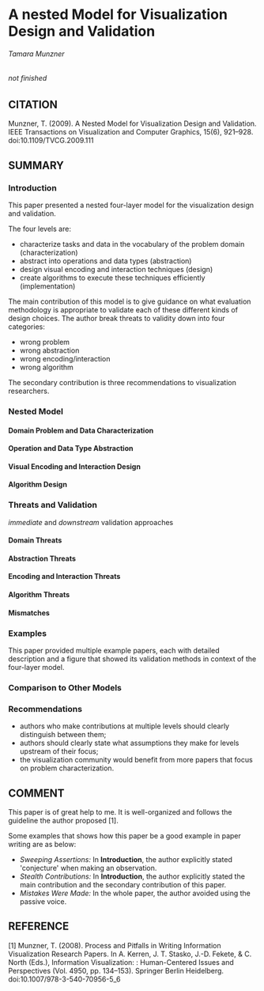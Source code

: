 # A nested Model for Visualization Design and Validation
###### Tamara Munzner
###### not finished

## CITATION
Munzner, T. (2009). A Nested Model for Visualization Design and Validation. IEEE Transactions on Visualization and Computer Graphics, 15(6), 921–928. doi:10.1109/TVCG.2009.111

## SUMMARY
### Introduction
This paper presented a nested four-layer model for the visualization design and validation.

The four levels are:

* characterize tasks and data in the vocabulary of the problem domain (characterization)
* abstract into operations and data types (abstraction)
* design visual encoding and interaction techniques (design)
* create algorithms to execute these techniques efficiently (implementation)

The main contribution of this model is to give guidance on what evaluation methodology is appropriate to validate each of these different kinds of design choices. The author break threats to validity down into four categories:

* wrong problem
* wrong abstraction
* wrong encoding/interaction
* wrong algorithm

The secondary contribution is three recommendations to visualization researchers.

### Nested Model
#### Domain Problem and Data Characterization
#### Operation and Data Type Abstraction
#### Visual Encoding and Interaction Design
#### Algorithm Design

### Threats and Validation
*immediate* and *downstream* validation approaches

#### Domain Threats
#### Abstraction Threats
#### Encoding and Interaction Threats
#### Algorithm Threats
#### Mismatches

### Examples
This paper provided multiple example papers, each with detailed description and a figure that showed its validation methods in context of the four-layer model.

### Comparison to Other Models

### Recommendations

* authors who make contributions at multiple levels should clearly distinguish between them;
* authors should clearly state what assumptions they make for levels upstream of their focus;
* the visualization community would benefit from more papers that focus on problem characterization.

## COMMENT
This paper is of great help to me. It is well-organized and follows the guideline the author proposed [1].

Some examples that shows how this paper be a good example in paper writing are as below:

* *Sweeping Assertions:* In **Introduction**, the author explicitly stated 'conjecture' when making an observation.
* *Stealth Contributions:* In **Introduction**, the author explicitly stated the main contribution and the secondary contribution of this paper.
* *Mistakes Were Made:* In the whole paper, the author avoided using the passive voice.

## REFERENCE
[1] Munzner, T. (2008). Process and Pitfalls in Writing Information Visualization Research Papers. In A. Kerren, J. T. Stasko, J.-D. Fekete, & C. North (Eds.), Information Visualization: : Human-Centered Issues and Perspectives (Vol. 4950, pp. 134–153). Springer Berlin Heidelberg. doi:10.1007/978-3-540-70956-5_6